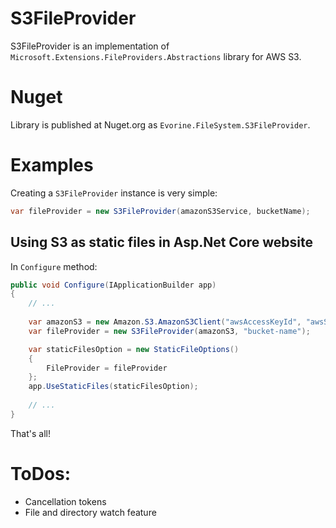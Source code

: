 # S3FileProvider

S3FileProvider is an implementation of `Microsoft.Extensions.FileProviders.Abstractions` library for AWS S3.

# Nuget
Library is published at Nuget.org as `Evorine.FileSystem.S3FileProvider`.

# Examples
Creating a `S3FileProvider` instance is very simple:
```csharp
var fileProvider = new S3FileProvider(amazonS3Service, bucketName);
```

## Using S3 as static files in Asp.Net Core website
In `Configure` method:
```csharp
public void Configure(IApplicationBuilder app)
{
    // ...
    
    var amazonS3 = new Amazon.S3.AmazonS3Client("awsAccessKeyId", "awsSecretAccessKey", Amazon.RegionEndpoint.USWest2);
    var fileProvider = new S3FileProvider(amazonS3, "bucket-name");

    var staticFilesOption = new StaticFileOptions()
    {
        FileProvider = fileProvider
    };
    app.UseStaticFiles(staticFilesOption);
    
    // ...
}
```
That's all!

# ToDos:
- Cancellation tokens
- File and directory watch feature
